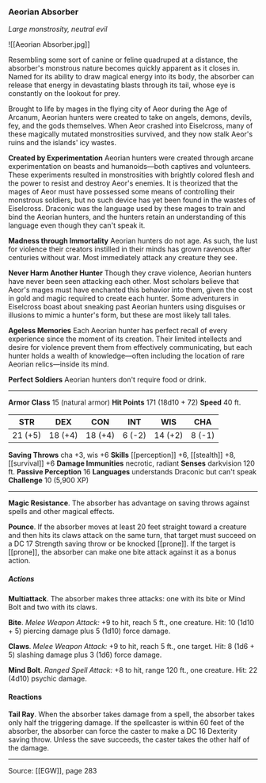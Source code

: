 ### Aeorian Absorber
_Large monstrosity, neutral evil_

![[Aeorian Absorber.jpg]]

Resembling some sort of canine or feline quadruped at a distance, the absorber's monstrous nature becomes quickly apparent as it closes in. Named for its ability to draw magical energy into its body, the absorber can release that energy in devastating blasts through its tail, whose eye is constantly on the lookout for prey.


Brought to life by mages in the flying city of Aeor during the Age of Arcanum, Aeorian hunters were created to take on angels, demons, devils, fey, and the gods themselves. When Aeor crashed into Eiselcross, many of these magically mutated monstrosities survived, and they now stalk Aeor's ruins and the islands' icy wastes.

**Created by Experimentation** Aeorian hunters were created through arcane experimentation on beasts and humanoids—both captives and volunteers. These experiments resulted in monstrosities with brightly colored flesh and the power to resist and destroy Aeor's enemies. It is theorized that the mages of Aeor must have possessed some means of controlling their monstrous soldiers, but no such device has yet been found in the wastes of Eiselcross. Draconic was the language used by these mages to train and bind the Aeorian hunters, and the hunters retain an understanding of this language even though they can't speak it.

**Madness through Immortality** Aeorian hunters do not age. As such, the lust for violence their creators instilled in their minds has grown ravenous after centuries without war. Most immediately attack any creature they see.

**Never Harm Another Hunter** Though they crave violence, Aeorian hunters have never been seen attacking each other. Most scholars believe that Aeor's mages must have enchanted this behavior into them, given the cost in gold and magic required to create each hunter. Some adventurers in Eiselcross boast about sneaking past Aeorian hunters using disguises or illusions to mimic a hunter's form, but these are most likely tall tales.


**Ageless Memories** Each Aeorian hunter has perfect recall of every experience since the moment of its creation. Their limited intellects and desire for violence prevent them from effectively communicating, but each hunter holds a wealth of knowledge—often including the location of rare Aeorian relics—inside its mind.


**Perfect Soldiers** Aeorian hunters don't require food or drink.







---

**Armor Class** 15 (natural armor)
**Hit Points** 171 (18d10 + 72)
**Speed** 40 ft.

| STR     | DEX     | CON     | INT     | WIS     | CHA     |
|---------|---------|---------|---------|---------|---------|
| 21 (+5) | 18 (+4) | 18 (+4) | 6 (-2) | 14 (+2) | 8 (-1) |

**Saving Throws** cha +3, wis +6
**Skills** [[perception]] +6, [[stealth]] +8, [[survival]] +6
**Damage Immunities** necrotic, radiant
**Senses** darkvision 120 ft.
**Passive Perception** 16
**Languages** understands Draconic but can't speak
**Challenge** 10 (5,900 XP)

---

**Magic Resistance**. The absorber has advantage on saving throws against spells and other magical effects.

**Pounce**. If the absorber moves at least 20 feet straight toward a creature and then hits its claws attack on the same turn, that target must succeed on a DC 17 Strength saving throw or be knocked [[prone]]. If the target is [[prone]], the absorber can make one bite attack against it as a bonus action.

##### Actions
**Multiattack**. The absorber makes three attacks: one with its bite or Mind Bolt and two with its claws.

**Bite**. _Melee Weapon Attack:_ +9 to hit, reach 5 ft., one creature. Hit: 10 (1d10 + 5) piercing damage plus 5 (1d10) force damage.

**Claws**. _Melee Weapon Attack:_ +9 to hit, reach 5 ft., one target. Hit: 8 (1d6 + 5) slashing damage plus 3 (1d6) force damage.

**Mind Bolt**. _Ranged Spell Attack:_ +8 to hit, range 120 ft., one creature. Hit: 22 (4d10) psychic damage.

#### Reactions
**Tail Ray**. When the absorber takes damage from a spell, the absorber takes only half the triggering damage. If the spellcaster is within 60 feet of the absorber, the absorber can force the caster to make a DC 16 Dexterity saving throw. Unless the save succeeds, the caster takes the other half of the damage.


---

Source: [[EGW]], page 283